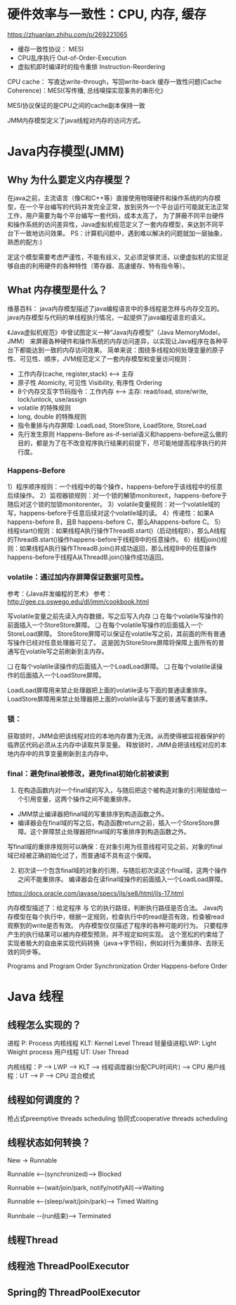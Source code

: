 
# 硬件效率与一致性：CPU, 内存, 缓存
https://zhuanlan.zhihu.com/p/269221065
* 缓存一致性协议： MESI
* CPU乱序执行 Out-of-Order-Execution
* 虚拟机即时编译时的指令重排 Instruction-Reordering

CPU cache： 写直达write-through，写回write-back
缓存一致性问题(Cache Coherence)：MESI{写传播, 总线嗅探实现事务的串形化}

MESI协议保证的是CPU之间的cache副本保持一致

JMM内存模型定义了java线程对内存的访问方式。

# Java内存模型(JMM)

## Why 为什么要定义内存模型？
  在java之前，主流语言（像C和C++等）直接使用物理硬件和操作系统的内存模型，在一个平台编写的代码并发完全正常，放到另外一个平台运行可能就无法正常工作，用户需要为每个平台编写一套代码，成本太高了。
为了屏蔽不同平台硬件和操作系统的访问差异性，Java虚拟机规范定义了一套内存模型，来达到不同平台下一致地访问效果。
PS：计算机问题中，遇到难以解决的问题就加一层抽象，熟悉的配方:)

定这个模型需要考虑严谨性，不能有歧义，又必须足够灵活，以便虚拟机的实现足够自由的利用硬件的各种特性（寄存器、高速缓存、特有指令等）。

## What 内存模型是什么？
维基百科：
java内存模型描述了java编程语言中的多线程是怎样与内存交互的。
java内存模型与代码的单线程执行情况，一起提供了java编程语言的语义。

《Java虚拟机规范》中曾试图定义一种“Java内存模型”（Java MemoryModel，JMM）
来屏蔽各种硬件和操作系统的内存访问差异，以实现让Java程序在各种平台下都能达到一致的内存访问效果。
简单来说：围绕多线程如何处理变量的原子性、可见性、顺序，JVM规范定义了一套内存模型和变量访问规则：

* 工作内存(cache, register,stack) <--> 主存
* 原子性 Atomicity, 可见性 Visibility, 有序性 Ordering
* 8个内存交互字节码指令：工作内存 <--> 主存: read/load, store/write, lock/unlock, use/assign
* volatile 的特殊规则
* long, double 的特殊规则
* 指令重排与内存屏障: LoadLoad, StoreStore, LoadStore, StoreLoad
* 先行发生原则 Happens-Before 
as-if-serial语义和happens-before这么做的目的，都是为了在不改变程序执行结果的前提下，尽可能地提高程序执行的并行度。

### Happens-Before 
1）程序顺序规则：一个线程中的每个操作，happens-before于该线程中的任意后续操作。
2）监视器锁规则：对一个锁的解锁monitorexit，happens-before于随后对这个锁的加锁monitorenter。
3）volatile变量规则：对一个volatile域的写，happens-before于任意后续对这个volatile域的读。
4）传递性：如果A happens-before B，且B happens-before C，那么Ahappens-before C。
5）线程start()规则：如果线程A执行操作ThreadB.start()（启动线程B），那么A线程的ThreadB.start()操作happens-before于线程B中的任意操作。
6）线程join()规则：如果线程A执行操作ThreadB.join()并成功返回，那么线程B中的任意操作happens-before于线程A从ThreadB.join()操作成功返回。


### volatile：通过加内存屏障保证数据可见性。
参考：《Java并发编程的艺术》
参考：http://gee.cs.oswego.edu/dl/jmm/cookbook.html

写volatile变量之前先读入内存数据，写之后写入内存
❑ 在每个volatile写操作的前面插入一个StoreStore屏障。
❑ 在每个volatile写操作的后面插入一个StoreLoad屏障。
StoreStore屏障可以保证在volatile写之前，其前面的所有普通写操作已经对任意处理器可见了。
这是因为StoreStore屏障将保障上面所有的普通写在volatile写之前刷新到主内存。

❑ 在每个volatile读操作的后面插入一个LoadLoad屏障。
❑ 在每个volatile读操作的后面插入一个LoadStore屏障。

LoadLoad屏障用来禁止处理器把上面的volatile读与下面的普通读重排序。
LoadStore屏障用来禁止处理器把上面的volatile读与下面的普通写重排序。

### 锁：
  获取锁时，JMM会把该线程对应的本地内存置为无效。从而使得被监视器保护的临界区代码必须从主内存中读取共享变量。
  释放锁时，JMM会把该线程对应的本地内存中的共享变量刷新到主内存中。

### final：避免final被修改，避免final初始化前被读到
1. 在构造函数内对一个final域的写入，与随后把这个被构造对象的引用赋值给一个引用变量，这两个操作之间不能重排序。
  - JMM禁止编译器把final域的写重排序到构造函数之外。
  - 编译器会在final域的写之后，构造函数return之前，插入一个StoreStore屏障。这个屏障禁止处理器把final域的写重排序到构造函数之外。

写final域的重排序规则可以确保：在对象引用为任意线程可见之前，对象的final域已经被正确初始化过了，而普通域不具有这个保障。

2. 初次读一个包含final域的对象的引用，与随后初次读这个final域，这两个操作之间不能重排序。
编译器会在读final域操作的前面插入一个LoadLoad屏障。


https://docs.oracle.com/javase/specs/jls/se8/html/jls-17.html

内存模型描述了：给定程序  与 它的执行路径，判断执行路径是否合法。
Java内存模型在每个执行中，根据一定规则，检查执行中的read是否有效，检查被read观察到的write是否有效。
内存模型仅仅描述了程序的各种可能的行为。
只要程序产生的执行结果可以被内存模型预测，并不规定如何实现。
这个宽松的约束给了实现者极大的自由来实现代码转换（java->字节码)，例如对行为重排序、去除无效的同步等。

Programs and Program Order
Synchronization Order
Happens-before Order

# Java 线程

## 线程怎么实现的？
进程     P:  Process 
内核线程  KLT: Kernel Level Thread
轻量级进程LWP: Light Weight process
用户线程  UT:  User Thread

内核线程：P --> LWP --> KLT --> 线程调度器(分配CPU时间片) --> CPU
用户线程：UT --> P --> CPU
混合模式


## 线程如何调度的？
抢占式preemptive threads scheduling
协同式cooperative threads scheduling

## 线程状态如何转换？

New -> Runnable

Runnable <--(synchronized)-->  Blocked

Runnable <--(wait/join/park, notify/notifyAll)-->Waiting

Runnable <--(sleep/wait/join/park)--> Timed Waiting

Runnbale --(run结束)--> Terminated

## 线程Thread

## 线程池 ThreadPoolExecutor

## Spring的 ThreadPoolExecutor








